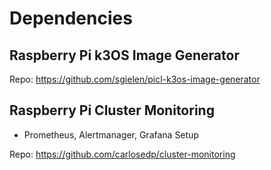 # Dependencies

## Raspberry Pi k3OS Image Generator

Repo: https://github.com/sgielen/picl-k3os-image-generator

## Raspberry Pi Cluster Monitoring

- Prometheus, Alertmanager, Grafana Setup

Repo: https://github.com/carlosedp/cluster-monitoring

